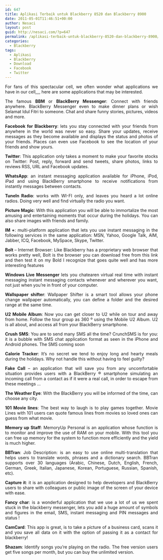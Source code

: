 ```yaml
---
id: 647
title: Aplikasi Terbaik untuk Blackberry 8520 dan Blackberry 8900
date: 2011-05-01T11:46:51+00:00
author: Nesaci
layout: post
guid: http://nesaci.com/?p=647
permalink: /aplikasi-terbaik-untuk-blackberry-8520-dan-blackberry-8900/
categories:
  - Blackberry
tags:
  - Aplikasi
  - Blackberry
  - Download
  - Facebook
  - Twitter
---
```

<p style="text-align: justify;">
  For fans of this spectacular cell, we often wonder what applications we have in our cell,,,, here are some applications that may be interested.
</p>

<p style="text-align: justify;">
  The famous <strong>BBM </strong>or <strong>BlackBerry Messenger</strong>: Connect with friends anywhere. BlackBerry Messenger even to make dinner plans or wish Selamat Idul Fitri to someone. Chat and share funny stories, pictures, videos and more.
</p>

<p style="text-align: justify;">
  <strong>Facebook for Blackberry</strong>: lets you stay connected with your friends from anywhere in the world was never so easy. Share your updates, receive messages as they become available and displays the status and photos of your friends. Places can even use Facebook to see the location of your friends and show yours.
</p>

<p style="text-align: justify;">
  <strong>Twitter</strong>: This application only takes a moment to make your favorite stocks on Twitter: Post, reply, forward and send tweets, share photos, links to reviews RSS, URL and Facebook updates.
</p>

<p style="text-align: justify;">
  <strong>WhatsApp</strong>: an instant messaging application available for iPhone, iPod, iPad and using BlackBerry smartphone to receive notifications from instantly messages between contacts.
</p>

<p style="text-align: justify;">
  <strong>TuneIn Radio</strong>: works with WI-FI only, and leaves you heard a lot online radios. Doing very well and find virtually the radio you want.
</p>

<p style="text-align: justify;">
  <strong>Picture Magic</strong>: With this application you will be able to immortalize the most amusing and entertaining moments that occur during the holidays. You can also share images with friends and family.
</p>

<p style="text-align: justify;">
  <strong>IM +</strong>: multi-platform application that lets you use instant messaging in the following services in the same application: MSN, Yahoo, Google Talk, AIM, Jabber, ICQ, Facebook, MySpace, Skype, Twitter.
</p>

<p style="text-align: justify;">
  <strong>Bolt </strong>&#8211; Internet Browser: Like Blackberry has a proprietary web browser that works pretty well, Bolt is the browser you can download free from this link and then test it on my Bold I recognize that goes quite well and has more interesting features
</p>

<p style="text-align: justify;">
  <strong>Windows Live Messenger</strong> lets you chatearen virtual real time with instant messaging instant messaging contacts whenever and wherever you want, not just when you&#8217;re in front of your computer.
</p>

<p style="text-align: justify;">
  <strong>Wallspaper shifter</strong>: Wallpaper Shifter is a smart tool allows your phone change wallpaper automatically, you can define a folder and the desired range at the same time.
</p>

<p style="text-align: justify;">
  <strong>U2 Mobile Album</strong>: Now you can get closer to U2 while on tour and away from home. Follow the tour group as 360 º using the Mobile U2 Album. U2 is all about, and access all from your BlackBerry smartphone.
</p>

<p style="text-align: justify;">
  <strong>Crush SMS</strong>: You are to send many SMS all the time? CrunchSMS is for you: it is a bubble with SMS chat application format as seen in the iPhone and Android phones. The SMS coming soon
</p>

<p style="text-align: justify;">
  <strong>Calorie Tracker</strong>: It&#8217;s no secret we tend to enjoy long and hearty meals during the holidays. Why not handle this without having to feel guilty?
</p>

<p style="text-align: justify;">
  <strong>Fake Call</strong> &#8211; an application that will save you from any uncomfortable situation provides users with a BlackBerry ® smartphone simulating an incoming call from a contact as if it were a real call, in order to escape from these meetings &#8230;
</p>

<p style="text-align: justify;">
  <strong>The Weather Eye</strong>: With the BlackBerry you will be informed of the time, can choose any city.
</p>

<p style="text-align: justify;">
  <strong>101 Movie lines</strong>: The best way to laugh is to play games together. Movie Lines with 101 users can quote famous lines from movies so loved ones can guess from what movie.
</p>

<p style="text-align: justify;">
  <strong>Memory up Staff</strong>: MemoryUp Personal is an application whose function is to monitor and improve the use of RAM on your mobile. With this tool you can free up memory for the system to function more efficiently and the yield is much higher.
</p>

<p style="text-align: justify;">
  <strong>BBTran</strong>: Job Description: is an easy to use online multi-translation that helps users to translate words, phrases and a dictionary search. BBTran supports over 30 languages (Arabic, Chinese, Dutch, English, French, German, Greek, Italian, Japanese, Korean, Portuguese, Russian, Spanish, etc).
</p>

<p style="text-align: justify;">
  <strong>Capture it</strong>: it is an application designed to help developers and BlackBerry users to share with colleagues or public image of the screen of your device with ease.
</p>

<p style="text-align: justify;">
  <strong>Fancy char</strong>: is a wonderful application that we use a lot of us we spent stuck in the blackberry messenger, lets you add a huge amount of symbols and figures in the email, SMS, instant messaging and PIN messages and status !
</p>

<p style="text-align: justify;">
  <strong>CamCard</strong>: This app is great, is to take a picture of a business card, scans it and you save all data on it with the option of passing it as a contact for blackberry!
</p>

<p style="text-align: justify;">
  <strong>Shazam</strong>: Identify songs you&#8217;re playing on the radio. The free version users get five songs per month, but you can buy the unlimited version.
</p>